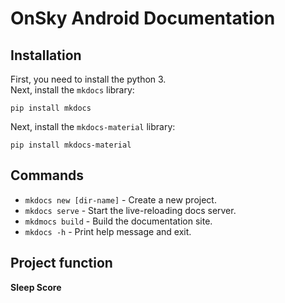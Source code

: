 # OnSky Android Documentation

## Installation  
First, you need to install the python 3.  
Next, install the `mkdocs` library:
```Shell
pip install mkdocs
```  
Next, install the `mkdocs-material` library:  
```Shell
pip install mkdocs-material
```
## Commands  

- `mkdocs new [dir-name]` - Create a new project.
- `mkdocs serve` - Start the live-reloading docs server.
- `mkdmocs build` - Build the documentation site.
- `mkdocs -h` - Print help message and exit.

## Project function  
**Sleep Score**

